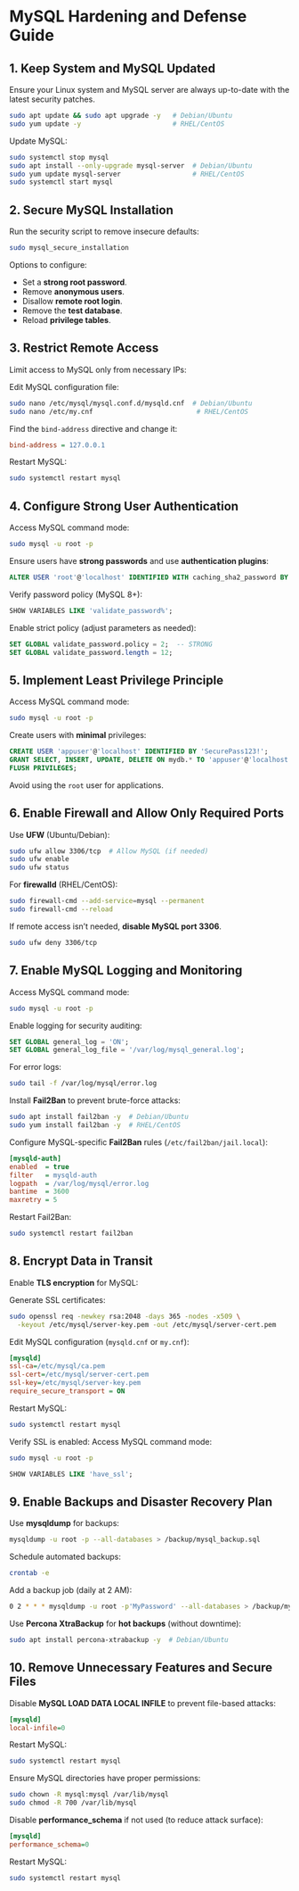 # MySQL Hardening and Defense Guide
## 1. Keep System and MySQL Updated

Ensure your Linux system and MySQL server are always up-to-date with the latest security patches.

```sh
sudo apt update && sudo apt upgrade -y   # Debian/Ubuntu
sudo yum update -y                       # RHEL/CentOS
```

Update MySQL:
```sh
sudo systemctl stop mysql
sudo apt install --only-upgrade mysql-server  # Debian/Ubuntu
sudo yum update mysql-server                  # RHEL/CentOS
sudo systemctl start mysql
```

## 2. Secure MySQL Installation

Run the security script to remove insecure defaults:

```sh
sudo mysql_secure_installation
```

Options to configure:
- Set a **strong root password**.
- Remove **anonymous users**.
- Disallow **remote root login**.
- Remove the **test database**.
- Reload **privilege tables**.

## 3. Restrict Remote Access
Limit access to MySQL only from necessary IPs:

Edit MySQL configuration file:
```sh
sudo nano /etc/mysql/mysql.conf.d/mysqld.cnf  # Debian/Ubuntu
sudo nano /etc/my.cnf                          # RHEL/CentOS
```

Find the `bind-address` directive and change it:
```ini
bind-address = 127.0.0.1
```

Restart MySQL:
```sh
sudo systemctl restart mysql
```

## 4. Configure Strong User Authentication

Access MySQL command mode:
```sh
sudo mysql -u root -p
```

Ensure users have **strong passwords** and use **authentication plugins**:

```sql
ALTER USER 'root'@'localhost' IDENTIFIED WITH caching_sha2_password BY 'Str0ngP@ssw0rd!';
```

Verify password policy (MySQL 8+):
```sql
SHOW VARIABLES LIKE 'validate_password%';
```

Enable strict policy (adjust parameters as needed):
```sql
SET GLOBAL validate_password.policy = 2;  -- STRONG
SET GLOBAL validate_password.length = 12;
```

## 5. Implement Least Privilege Principle

Access MySQL command mode:
```sh
sudo mysql -u root -p
```

Create users with **minimal** privileges:

```sql
CREATE USER 'appuser'@'localhost' IDENTIFIED BY 'SecurePass123!';
GRANT SELECT, INSERT, UPDATE, DELETE ON mydb.* TO 'appuser'@'localhost';
FLUSH PRIVILEGES;
```

Avoid using the `root` user for applications.

## 6. Enable Firewall and Allow Only Required Ports

Use **UFW** (Ubuntu/Debian):
```sh
sudo ufw allow 3306/tcp  # Allow MySQL (if needed)
sudo ufw enable
sudo ufw status
```

For **firewalld** (RHEL/CentOS):
```sh
sudo firewall-cmd --add-service=mysql --permanent
sudo firewall-cmd --reload
```

If remote access isn’t needed, **disable MySQL port 3306**.

```sh
sudo ufw deny 3306/tcp
```

## 7. Enable MySQL Logging and Monitoring

Access MySQL command mode:
```sh
sudo mysql -u root -p
```

Enable logging for security auditing:

```sql
SET GLOBAL general_log = 'ON';
SET GLOBAL general_log_file = '/var/log/mysql_general.log';
```

For error logs:
```sh
sudo tail -f /var/log/mysql/error.log
```

Install **Fail2Ban** to prevent brute-force attacks:
```sh
sudo apt install fail2ban -y  # Debian/Ubuntu
sudo yum install fail2ban -y  # RHEL/CentOS
```

Configure MySQL-specific **Fail2Ban** rules (`/etc/fail2ban/jail.local`):
```ini
[mysqld-auth]
enabled  = true
filter   = mysqld-auth
logpath  = /var/log/mysql/error.log
bantime  = 3600
maxretry = 5
```

Restart Fail2Ban:
```sh
sudo systemctl restart fail2ban
```

## 8. Encrypt Data in Transit

Enable **TLS encryption** for MySQL:

Generate SSL certificates:
```sh
sudo openssl req -newkey rsa:2048 -days 365 -nodes -x509 \
  -keyout /etc/mysql/server-key.pem -out /etc/mysql/server-cert.pem
```

Edit MySQL configuration (`mysqld.cnf` or `my.cnf`):
```ini
[mysqld]
ssl-ca=/etc/mysql/ca.pem
ssl-cert=/etc/mysql/server-cert.pem
ssl-key=/etc/mysql/server-key.pem
require_secure_transport = ON
```

Restart MySQL:
```sh
sudo systemctl restart mysql
```

Verify SSL is enabled:
Access MySQL command mode:
```sh
sudo mysql -u root -p
```

```sql
SHOW VARIABLES LIKE 'have_ssl';
```

## 9. Enable Backups and Disaster Recovery Plan

Use **mysqldump** for backups:
```sh
mysqldump -u root -p --all-databases > /backup/mysql_backup.sql
```

Schedule automated backups:
```sh
crontab -e
```
Add a backup job (daily at 2 AM):
```sh
0 2 * * * mysqldump -u root -p'MyPassword' --all-databases > /backup/mysql_backup_$(date +\%F).sql
```

Use **Percona XtraBackup** for **hot backups** (without downtime):
```sh
sudo apt install percona-xtrabackup -y  # Debian/Ubuntu
```

## 10. Remove Unnecessary Features and Secure Files

Disable **MySQL LOAD DATA LOCAL INFILE** to prevent file-based attacks:
```ini
[mysqld]
local-infile=0
```
Restart MySQL:
```sh
sudo systemctl restart mysql
```

Ensure MySQL directories have proper permissions:
```sh
sudo chown -R mysql:mysql /var/lib/mysql
sudo chmod -R 700 /var/lib/mysql
```

Disable **performance_schema** if not used (to reduce attack surface):
```ini
[mysqld]
performance_schema=0
```

Restart MySQL:
```sh
sudo systemctl restart mysql
```
